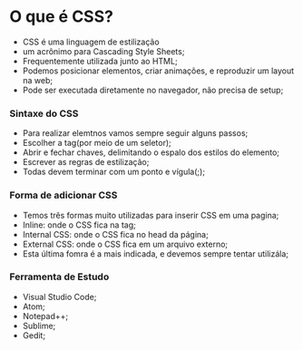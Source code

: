 # O que é CSS?
- CSS é uma linguagem de estilização
- um acrônimo para Cascading Style Sheets;
- Frequentemente utilizada junto ao HTML;
- Podemos posicionar elementos, criar animações, e reproduzir um layout na web;
- Pode ser executada diretamente no navegador, não precisa de setup;

### Sintaxe do CSS
- Para realizar elemtnos vamos sempre seguir alguns passos;
- Escolher a tag(por meio de um seletor);
- Abrir e fechar chaves, delimitando o espalo dos estilos do elemento;
- Escrever as regras de estilização;
- Todas devem terminar com um ponto e vígula(;);

### Forma de adicionar CSS
- Temos três formas muito utilizadas para inserir CSS em uma pagina;
- Inline: onde o CSS fica na tag;
- Internal CSS: onde o CSS fica no head da página;
- External CSS: onde o CSS fica em um arquivo externo;
- Esta última fomra é a mais indicada, e devemos sempre tentar utilizála;

### Ferramenta de Estudo
- Visual Studio Code;
- Atom;
- Notepad++;
- Sublime;
- Gedit;
